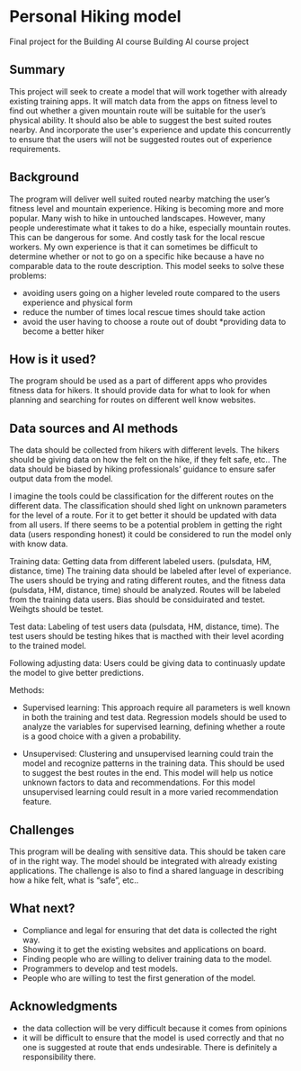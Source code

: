 
# Personal Hiking model 
Final project for the Building AI course
Building AI course project

## Summary
This project will seek to create a model that will work together with already existing training apps. It will match data from the apps on fitness level to find out whether a given mountain route will be suitable for the user’s physical ability. It should also be able to suggest the best suited routes nearby. And incorporate the user's experience and update this concurrently to ensure that the users will not be suggested routes out of experience requirements.

## Background
The program will deliver well suited routed nearby matching the user’s fitness level and mountain experience. 
Hiking is becoming more and more popular. Many wish to hike in untouched landscapes. However, many people underestimate what it takes to do a hike, especially mountain routes. This can be dangerous for some. And costly task for the local rescue workers. 
My own experience is that it can sometimes be difficult to determine whether or not to go on a specific hike because a have no comparable data to the route description. 
This model seeks to solve these problems:
* avoiding users going on a higher leveled route compared to the users experience and physical form
* reduce the number of times local rescue times should take action
* avoid the user having to choose a route out of doubt
*providing data to become a better hiker 

## How is it used?

The program should be used as a part of different apps who provides fitness data for hikers. 
It should provide data for what to look for when planning  and searching for routes on different well know websites. 

## Data sources and AI methods
The data should be collected from hikers with different levels. The hikers should be giving data on how the felt on the hike,  if they felt safe, etc.. 
The data should be biased by hiking professionals’ guidance to ensure safer output data from the model. 


I imagine the tools could be classification for the different routes on the different data. The classification should shed light on unknown parameters for the level of a route. For it to get better it should be updated with data from all users. 
If there seems to be a potential problem in getting the right data (users responding honest) it could be considered to run the model only with know data.  


Training data:
Getting data from different labeled users. (pulsdata, HM, distance, time)
The training data should be labeled after level of experiance.
The users should be trying and rating different routes, and the fitness data (pulsdata, HM, distance, time) should be analyzed.
Routes will be labeled from the training data users.
Bias should be considuirated and testet. Weihgts should be testet. 

Test data:
Labeling of test users data (pulsdata, HM, distance, time).
The test users should be testing hikes that is macthed with their level acording to the trained model.

Following adjusting data:
Users could be giving data to continuasly update the model to give better predictions.

Methods:

- Supervised learning:
This approach require all parameters is well known in both the training and test data. 
Regression models should be used to analyze the variables for supervised learning, defining whether a route is a good choice with a given a probability. 

- Unsupervised:
Clustering and unsupervised learning could train the model and recognize patterns in the training data. This should be used to suggest the best routes in the end.
This model will help us notice unknown factors to data and recommendations. 
For this model unsupervised learning could result in a more varied recommendation feature. 


## Challenges
This program will be dealing with sensitive data. This should be taken care of in the right way. 
The model should be integrated with already existing applications. 
The challenge is also to find a shared language in describing how a hike felt, what is “safe”, etc.. 


## What next?

* Compliance and legal for ensuring that det data is collected the right way. 
* Showing it to get the existing websites and applications on board. 
* Finding people who are willing to deliver training data to the model.
* Programmers to develop and test models.
* People who are willing to test the first generation of the model. 


## Acknowledgments

* the data collection will be very difficult because it comes from opinions
* it will be difficult to ensure that the model is used correctly and that no one is suggested at route that ends undesirable. There is definitely a responsibility there. 
